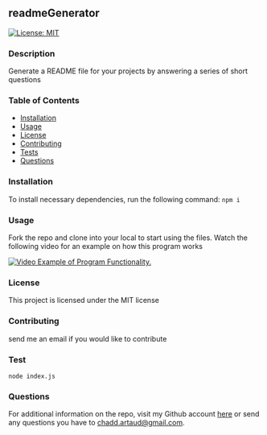 ## readmeGenerator 
  [![License: MIT](https://img.shields.io/badge/License-MIT-yellow.svg)](https://opensource.org/licenses/MIT)
  ### Description
  Generate a README file for your projects by answering a series of short questions
  ### Table of Contents
  - [Installation](https://github.com/cartaud/readmeGenerator#installation)
  - [Usage](https://github.com/cartaud/readmeGenerator#usage)
  - [License](https://github.com/cartaud/readmeGenerator#license)
  - [Contributing](https://github.com/cartaud/readmeGenerator#contributing)
  - [Tests](https://github.com/cartaud/readmeGenerator#tests)
  - [Questions](https://github.com/cartaud/readmeGenerator#questions)
  ### Installation
  To install necessary dependencies, run the following command:
  `npm i`
  ### Usage
  Fork the repo and clone into your local to start using the files.
  Watch the following video for an example on how this program works 

  [![Video Example of Program Functionality.](/utils/media/thumbnail.png)](https://drive.google.com/file/d/1qGQoJsilbMQKma_57u2JvREiCPvenjC0/view?usp=sharing)
  ### License
  This project is licensed under the MIT license
  ### Contributing
  send me an email if you would like to contribute 
  ### Test
  `node index.js`
  ### Questions
  For additional information on the repo, visit my Github account [here](https://github.com/cartaud ) or send any questions you have to chadd.artaud@gmail.com. 
  
